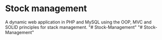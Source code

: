 # Stock management 
A dynamic web application in PHP and MySQL using the OOP, MVC and SOLID principles for stack management.
"# Stock-Management" 
"# Stock-Management" 
